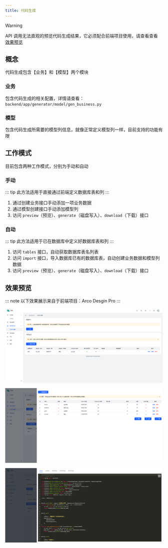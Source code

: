 ```yaml
---
title: 代码生成
---
```


> [!WARNING]
> API 调用无法直观的预览代码生成结果，它必须配合前端项目使用，请查看查看 [效果预览](#效果预览)

## 概念

代码生成包含【业务】和【模型】两个模块

### 业务

包含代码生成的相关配置，详情请查看：`backend/app/generator/model/gen_business.py`

### 模型

包含代码生成所需要的模型列信息，就像正常定义模型列一样，目前支持的功能有限

## 工作模式

目前包含两种工作模式，分别为手动和自动

### 手动

::: tip
此方法适用于直接通过前端定义数据库表和列
:::

1. 通过创建业务接口手动添加一项业务数据
2. 通过模型创建接口手动添加模型列
3. 访问 `preview`（预览）、`generate`（磁盘写入）、`download`（下载）接口

### 自动

::: tip
此方法适用于已在数据库中定义好数据库表和列
:::

1. 访问 `tables` 接口，自动获取数据库表名列表
2. 访问 `import` 接口，导入数据库已有的数据库表，自动创建业务数据和模型列数据
3. 访问 `preview`（预览）、`generate`（磁盘写入）、`download`（下载）接口

## 效果预览

::: note
以下效果展示来自于前端项目：Arco Desgin Pro
:::

![cg1](/images/code-generator1.png)

![cg2](/images/code-generator2.png)

![cg3](/images/code-generator3.png)
